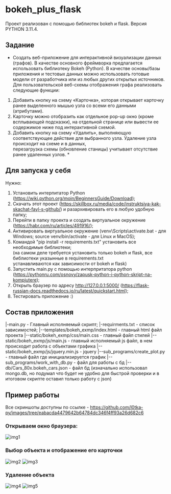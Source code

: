 # bokeh_plus_flask
Проект реализован с помощью библиотек bokeh и flask. Версия PYTHON 3.11.4.  

## Задание
* Создать веб-приложение для интерактивной визуализации данных (графов). В качестве основного фреймворка предлагается использовать библиотеку Bokeh (Python). 
В качестве основы/базы приложения и тестовых данных можно использовать готовые модели от разработчика или из любых других открытых источников.
Для пользовательской веб-схемы отображения графа реализовать следующие функции: 
1. Добавить кнопку на схему «Карточка», которая открывает карточку ранее выделенного мышью узла со всеми его данными (атрибутами).
2. Карточку можно отобразить как отдельное pop-up окно (кроме всплывающей подсказки), на отдельной странице или вывести ее содержимое ниже под интерактивной схемой.  
3. Добавить кнопку на схему «Удалить», выполняющую соответствующее действие для выбранного узла. Удаление узла происходит на схеме и в данных,  
перезагрузка схемы (обновление станицы) учитывает отсутствие ранее удаленных узлов. *  

## Для запуска у себя
Нужно:
1) Установить интерпитатор Python (https://wiki.python.org/moin/BeginnersGuide/Download);
2) Скачать этот проект (https://skillbox.ru/media/code/instruktsiya-kak-skachat-fayl-s-github/) и разархивировать его в любую удобную папку;  
3) Перейти в папку проекта и создать виртуальное окружение (https://habr.com/ru/articles/491916/);  
4) Активировать виртуальное окружение (venv\Scripts\activate.bat - для Windows; source venv/bin/activate - для Linux и MacOS);  
5) Командой "pip install -r requirements.txt" установить все необходимые библиотеки;  
(на самом деле требуется установить только bokeh и flask, все библиотеки указынные в requirements.txt  
устанавливаются как зависимости от bokeh и flask)  
6) Запустить main.py с помощью интерпритатора python (https://pythonru.com/osnovy/zapusk-python-i-python-skript-na-kompjutere);  
7) Открыть браузер по адресу http://127.0.0.1:5000/ (https://flask-russian-docs.readthedocs.io/ru/latest/quickstart.html);  
8) Тестировать приложение :)

## Состав приложения
|-main.py - Главный исполняемый скрипт;
|-requirments.txt - список зависимостей;
|--templates/bokeh_exmp/index.html - главный html файл проекта
|--static/bokeh_exmp/css/main.css - главный файл стилей
|--static/bokeh_exmp/js/main.js - главный исполняемый js файл, в нем происходит работа с объектами графика
|--static/bokeh_exmp/js/jquery.min.js - jquery
|--sub_programs/create_plot.py - главный файл где инициализируется график
|--sub_programs/work_with_db.py - файл для работы с бд
|--db/Cars_80x.bokeh_cars.json - файл бд (изначально использовал mongo.db, но подумал что будет не удобно для быстрой 
проверки и в итоговом скрипте оставил только работу с json)

## Пример работы
Все скриншоты доступны по ссылке - https://github.com/l0tka-py/images/tree/eabacda4479642b64784dc346f4ff93a26d682c6  

### Открываем окно браузера:
![img1]([https://github.com/l0tka-py/images/blob/master/%D0%A1%D0%BD%D0%B8%D0%BC%D0%BE%D0%BA%20%D1%8D%D0%BA%D1%80%D0%B0%D0%BD%D0%B0%202023-07-14%20000627.png])  
### Выбор объекта и отображение его карточки
![img2]([https://github.com/l0tka-py/images/blob/master/%D0%A1%D0%BD%D0%B8%D0%BC%D0%BE%D0%BA%20%D1%8D%D0%BA%D1%80%D0%B0%D0%BD%D0%B0%202023-07-14%20000710.png])
![img3]([https://github.com/l0tka-py/images/blob/master/%D0%A1%D0%BD%D0%B8%D0%BC%D0%BE%D0%BA%20%D1%8D%D0%BA%D1%80%D0%B0%D0%BD%D0%B0%202023-07-14%20000742.png])
### Удаление объекта
![img4]([https://github.com/l0tka-py/images/blob/master/%D0%A1%D0%BD%D0%B8%D0%BC%D0%BE%D0%BA%20%D1%8D%D0%BA%D1%80%D0%B0%D0%BD%D0%B0%202023-07-14%20000916.png])
![img5]([https://github.com/l0tka-py/images/blob/master/%D0%A1%D0%BD%D0%B8%D0%BC%D0%BE%D0%BA%20%D1%8D%D0%BA%D1%80%D0%B0%D0%BD%D0%B0%202023-07-14%20001552.png])
